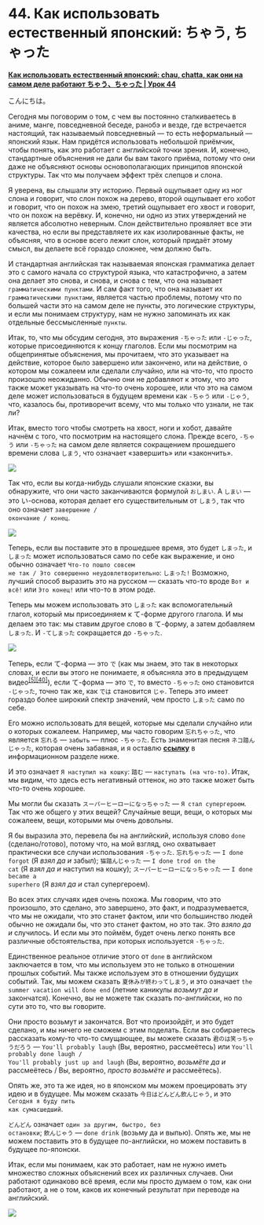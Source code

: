 # **44. Как использовать естественный японский: ちゃう, ちゃった**

[**Как использовать естественный японский: chau, chatta, как они на самом деле работают ちゃう、ちゃった | Урок 44**](https://www.youtube.com/watch?v=VyZWoJCSQ5Q&list=PLg9uYxuZf8x_A-vcqqyOFZu06WlhnypWj&index=46&pp=iAQB)

こんにちは。

Сегодня мы поговорим о том, с чем вы постоянно сталкиваетесь в аниме, манге, повседневной беседе, ранобэ и везде, где встречается настоящий, так называемый повседневный — то есть неформальный — японский язык. Нам придётся использовать небольшой приёмчик, чтобы понять, как это работает с английской точки зрения. И, конечно, стандартные объяснения не дали бы вам такого приёма, потому что они даже не объясняют основы основополагающих принципов японской структуры. Так что мы получаем эффект трёх слепцов и слона.

Я уверена, вы слышали эту историю. Первый ощупывает одну из ног слона и говорит, что слон похож на дерево, второй ощупывает его хобот и говорит, что он похож на змею, третий ощупывает его хвост и говорит, что он похож на верёвку. И, конечно, ни одно из этих утверждений не является абсолютно неверным. Слон действительно проявляет все эти качества, но если вы представляете их как изолированные факты, не объясняя, что в основе всего лежит слон, который придаёт этому смысл, вы делаете всё гораздо сложнее, чем должно быть.

И стандартная английская так называемая японская грамматика делает это с самого начала со структурой языка, что катастрофично, а затем она делает это снова, и снова, и снова с тем, что она называет <code>грамматическими пунктами</code>. И сам факт того, что она называет их <code>грамматическими пунктами</code>, является частью проблемы, потому что по большей части это на самом деле не пункты, это логические структуры, и если мы понимаем структуру, нам не нужно запоминать их как отдельные бессмысленные <code>пункты</code>.

Итак, то, что мы обсудим сегодня, это выражения <code>-ちゃった</code> или <code>-じゃった</code>, которые присоединяются к концу глаголов. Если мы посмотрим на общепринятые объяснения, мы прочитаем, что это указывает на действие, которое было завершено или закончено, или на действие, о котором мы сожалеем или сделали случайно, или на что-то, что просто произошло неожиданно. Обычно они не добавляют к этому, что это также может указывать на что-то очень хорошее, или что это на самом деле может использоваться в будущем времени как <code>-ちゃう</code> или <code>-じゃう</code>, что, казалось бы, противоречит всему, что мы только что узнали, не так ли?

Итак, вместо того чтобы смотреть на хвост, ноги и хобот, давайте начнём с того, что посмотрим на настоящего слона. Прежде всего, <code>-ちゃう</code> или <code>-ちゃった</code> на самом деле является сокращением прошедшего времени слова <code>しまう</code>, что означает «завершить» или «закончить».

![](image127.webp)

Так что, если вы когда-нибудь слушали японские сказки, вы обнаружите, что они часто заканчиваются формулой <code>おしまい</code>. А <code>しまい</code> — это い-основа, которая делает его существительным от <code>しまう</code>, так что оно означает <code>завершение / окончание / конец</code>.

![](image1064.webp)

Теперь, если вы поставите это в прошедшее время, это будет <code>しまった</code>, и <code>しまった</code> может использоваться само по себе как выражение, и оно обычно означает <code>Что-то пошло совсем не так / Это совершенно неудовлетворительно</code>: <code>しまった!</code> Возможно, лучший способ выразить это на русском — сказать что-то вроде <code>Вот и всё!</code> или <code>Это конец!</code> или что-то в этом роде.

Теперь мы можем использовать это <code>しまった</code> как вспомогательный глагол, который мы присоединяем к て-форме другого глагола. И мы делаем это так: мы ставим другое слово в て-форму, а затем добавляем <code>しまった</code>. И <code>-てしまった</code> сокращается до <code>-ちゃった</code>.

![](image236.webp)

Теперь, если て-форма — это <code>で</code> (как мы знаем, это так в некоторых словах, и если вы этого не понимаете, я объясняла это в предыдущем видео<sup>[[5]](./5-verb-groups-and-the-て-form.md)</sup><sup>[[40]](./40-3-pitfalls-in-japanese-and-how-to-avoid-them.md)</sup>), если て-форма — это <code>で</code>, то вместо <code>-ちゃった</code> оно становится <code>-じゃった</code>, точно так же, как <code>では</code> становится <code>じゃ</code>. Теперь это имеет гораздо более широкий спектр значений, чем просто <code>しまった</code> само по себе.

Его можно использовать для вещей, которые мы сделали случайно или о которых сожалеем. Например, мы часто говорим <code>忘れちゃった</code>, что является <code>忘れる</code> — <code>забыть</code> — плюс <code>-ちゃった</code>. Есть знаменитая песня <code>ネコ踏んじゃった</code>, которая очень забавная, и я оставлю [**ссылку**](https://www.youtube.com/watch?v=GpqGiKJt3cQ&ab_channel=ichigoclub15) в информационном разделе ниже.

И это означает <code>Я наступил на кошку</code>: <code>踏む</code> — <code>наступать (на что-то)</code>. Итак, мы видим, что здесь есть негативный оттенок, но это также может быть что-то очень хорошее.

Мы могли бы сказать <code>スーパーヒーローになっちゃった</code> — <code>Я стал супергероем</code>. Так что же общего у этих вещей? Случайные вещи, вещи, о которых мы сожалеем, вещи, которыми мы очень довольны.

Я бы выразила это, перевела бы на английский, используя слово <code>done</code> (сделано/готово), потому что, на мой взгляд, оно охватывает практически все случаи использования <code>-ちゃった</code>. <code>忘れちゃった</code> — <code>I done forgot</code> (Я *взял да и* забыл); <code>猫踏んじゃった</code> — <code>I done trod on the cat</code> (Я *взял да и* наступил на кошку); <code>スーパーヒーローになっちゃった</code> — <code>I done became a superhero</code> (Я *взял да и* стал супергероем).

Во всех этих случаях идея очень похожа. Мы говорим, что это произошло, это сделано, это завершено, это факт, и подразумевается, что мы не ожидали, что это станет фактом, или что большинство людей обычно не ожидали бы, что это станет фактом, но это так. Это *взяло да и* случилось. И если мы это поймём, будет очень легко понять все различные обстоятельства, при которых используется <code>-ちゃった</code>.

Единственное реальное отличие этого от <code>done</code> в английском заключается в том, что мы используем это не только в отношении прошлых событий. Мы также используем это в отношении будущих событий. Так, мы можем сказать <code>夏休みが終わってしまう</code>, и это означает <code>the summer vacation will done end</code> (летние каникулы *возьмут да и* закончатся). Конечно, вы не можете так сказать по-английски, но по сути это то, что вы говорите.

Они просто возьмут и закончатся. Вот что произойдёт, и это будет сделано, и мы ничего не сможем с этим поделать. Если вы собираетесь рассказать кому-то что-то смущающее, вы можете сказать <code>君のは笑っちゃうだろう</code> — <code>You'll probably laugh</code> (Вы, вероятно, рассмеётесь) или <code>You'll probably done laugh / You'll probably just up and laugh</code> (Вы, вероятно, *возьмёте да и* рассмеётесь / Вы, вероятно, *просто возьмёте и* рассмеётесь).

Опять же, это та же идея, но в японском мы можем проецировать эту идею и в будущее. Мы можем сказать <code>今日はどんどん飲んじゃう</code>, и это <code>Сегодня я буду пить как сумасшедший</code>.

<code>どんどん</code> означает <code>один за другим, быстро, без остановки</code>; <code>飲んじゃう</code> — <code>done drink</code> (возьму да и выпью). Опять же, мы не можем поставить это в будущее по-английски, но можем поставить в будущее по-японски.

Итак, если мы понимаем, как это работает, нам не нужно иметь множество сложных объяснений всех их различных случаев. Они работают одинаково всё время, если мы просто думаем о том, как они работают, а не о том, каков их конечный результат при переводе на английский.

![](image786.webp)